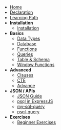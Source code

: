 * [Home](README.md)
* [Declaration](declaration.md)
* [Learning Path](LEARNING-PATH.md)
* **Installation**
  * [Installation](psql/installation.md)
* **Basics**
  * [Data Types](psql/data-types.md)
  * [Database](psql/database.md)
  * [Functions](psql/functions.md)
  * [Queries](psql/query.md)
  * [Table & Schema](psql/table-schema.md)
  * [Window Functions](psql/Window.md)
* **Advanced**
  * [Clauses](psql/clauses.md)
  * [CTE](psql/CTE.md)
  * [Advance](psql/advance.md)
* **JSON / APIs**
  * [JSON Guide](psql/json-jsonb-guide.md)
  * [psql in ExpressJS](psql/psql-in-expressJS-guide.md)
  * [my-sql-query](my-sql-query.md)
  * [psql-query](psql-query.md)
* **Exercises**
  * [Beginner Exercises](exercises/beginner-exercises.md)
